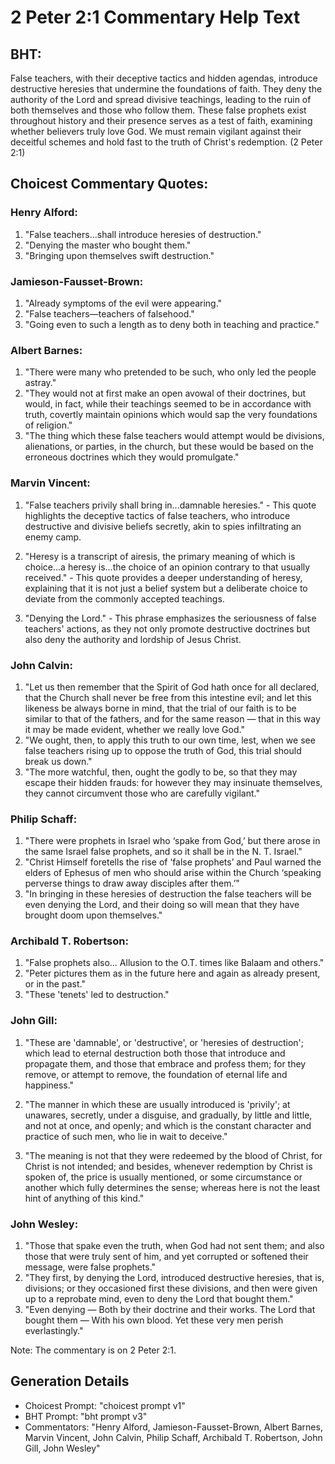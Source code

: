 # 2 Peter 2:1 Commentary Help Text

## BHT:
False teachers, with their deceptive tactics and hidden agendas, introduce destructive heresies that undermine the foundations of faith. They deny the authority of the Lord and spread divisive teachings, leading to the ruin of both themselves and those who follow them. These false prophets exist throughout history and their presence serves as a test of faith, examining whether believers truly love God. We must remain vigilant against their deceitful schemes and hold fast to the truth of Christ's redemption. (2 Peter 2:1)

## Choicest Commentary Quotes:
### Henry Alford:
1. "False teachers...shall introduce heresies of destruction." 
2. "Denying the master who bought them." 
3. "Bringing upon themselves swift destruction."

### Jamieson-Fausset-Brown:
1. "Already symptoms of the evil were appearing."
2. "False teachers—teachers of falsehood."
3. "Going even to such a length as to deny both in teaching and practice."

### Albert Barnes:
1. "There were many who pretended to be such, who only led the people astray."
2. "They would not at first make an open avowal of their doctrines, but would, in fact, while their teachings seemed to be in accordance with truth, covertly maintain opinions which would sap the very foundations of religion."
3. "The thing which these false teachers would attempt would be divisions, alienations, or parties, in the church, but these would be based on the erroneous doctrines which they would promulgate."

### Marvin Vincent:
1. "False teachers privily shall bring in...damnable heresies." - This quote highlights the deceptive tactics of false teachers, who introduce destructive and divisive beliefs secretly, akin to spies infiltrating an enemy camp.

2. "Heresy is a transcript of airesis, the primary meaning of which is choice...a heresy is...the choice of an opinion contrary to that usually received." - This quote provides a deeper understanding of heresy, explaining that it is not just a belief system but a deliberate choice to deviate from the commonly accepted teachings.

3. "Denying the Lord." - This phrase emphasizes the seriousness of false teachers' actions, as they not only promote destructive doctrines but also deny the authority and lordship of Jesus Christ.

### John Calvin:
1. "Let us then remember that the Spirit of God hath once for all declared, that the Church shall never be free from this intestine evil; and let this likeness be always borne in mind, that the trial of our faith is to be similar to that of the fathers, and for the same reason — that in this way it may be made evident, whether we really love God."
2. "We ought, then, to apply this truth to our own time, lest, when we see false teachers rising up to oppose the truth of God, this trial should break us down."
3. "The more watchful, then, ought the godly to be, so that they may escape their hidden frauds: for however they may insinuate themselves, they cannot circumvent those who are carefully vigilant."

### Philip Schaff:
1. "There were prophets in Israel who ‘spake from God,’ but there arose in the same Israel false prophets, and so it shall be in the N. T. Israel." 
2. "Christ Himself foretells the rise of ‘false prophets’ and Paul warned the elders of Ephesus of men who should arise within the Church ‘speaking perverse things to draw away disciples after them.’"
3. "In bringing in these heresies of destruction the false teachers will be even denying the Lord, and their doing so will mean that they have brought doom upon themselves."

### Archibald T. Robertson:
1. "False prophets also... Allusion to the O.T. times like Balaam and others." 
2. "Peter pictures them as in the future here and again as already present, or in the past." 
3. "These 'tenets' led to destruction."

### John Gill:
1. "These are 'damnable', or 'destructive', or 'heresies of destruction'; which lead to eternal destruction both those that introduce and propagate them, and those that embrace and profess them; for they remove, or attempt to remove, the foundation of eternal life and happiness."

2. "The manner in which these are usually introduced is 'privily'; at unawares, secretly, under a disguise, and gradually, by little and little, and not at once, and openly; and which is the constant character and practice of such men, who lie in wait to deceive."

3. "The meaning is not that they were redeemed by the blood of Christ, for Christ is not intended; and besides, whenever redemption by Christ is spoken of, the price is usually mentioned, or some circumstance or another which fully determines the sense; whereas here is not the least hint of anything of this kind."

### John Wesley:
1. "Those that spake even the truth, when God had not sent them; and also those that were truly sent of him, and yet corrupted or softened their message, were false prophets."
2. "They first, by denying the Lord, introduced destructive heresies, that is, divisions; or they occasioned first these divisions, and then were given up to a reprobate mind, even to deny the Lord that bought them."
3. "Even denying — Both by their doctrine and their works. The Lord that bought them — With his own blood. Yet these very men perish everlastingly."

Note: The commentary is on 2 Peter 2:1.


## Generation Details
- Choicest Prompt: "choicest prompt v1"
- BHT Prompt: "bht prompt v3"
- Commentators: "Henry Alford, Jamieson-Fausset-Brown, Albert Barnes, Marvin Vincent, John Calvin, Philip Schaff, Archibald T. Robertson, John Gill, John Wesley"
